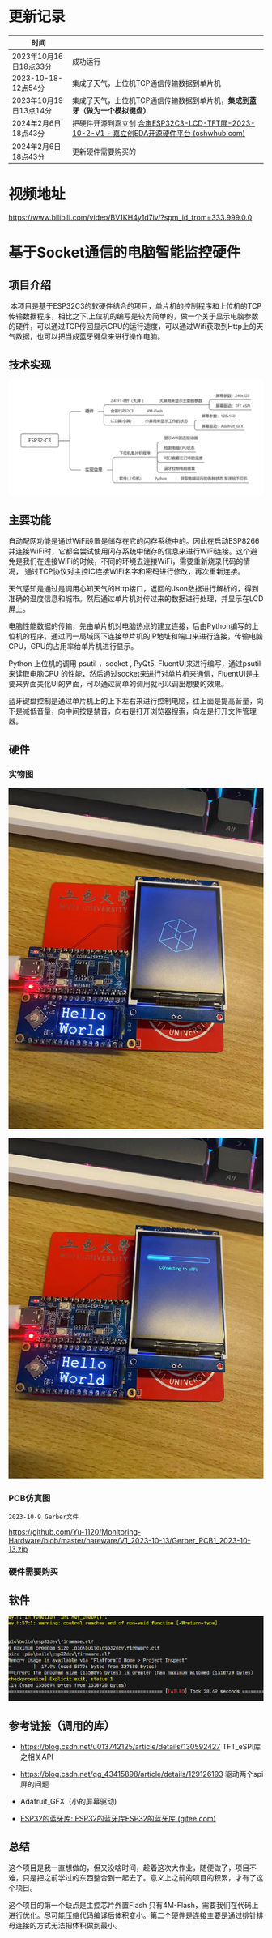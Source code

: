 # 更新记录



| 时间                   |                                                              |
| ---------------------- | ------------------------------------------------------------ |
| 2023年10月16日18点33分 | 成功运行                                                     |
| 2023-10-18-12点54分    | 集成了天气，上位机TCP通信传输数据到单片机                    |
| 2023年10月19日13点14分 | 集成了天气，上位机TCP通信传输数据到单片机，**集成到蓝牙（做为一个模拟键盘）** |
| 2024年2月6日18点43分   | 把硬件开源到嘉立创  [合宙ESP32C3-LCD-TFT屏-2023-10-2-V1 - 嘉立创EDA开源硬件平台 (oshwhub.com)](https://oshwhub.com/xiaoyu_student/he-zhou-esp32c3-lcd-tft-ping-2023-10-2-v-1-0-0) |
| 2024年2月6日18点43分   | 更新硬件需要购买的                                           |



# 视频地址


https://www.bilibili.com/video/BV1KH4y1d7iv/?spm_id_from=333.999.0.0






# 基于Socket通信的电脑智能监控硬件

## 项目介绍

​	本项目是基于ESP32C3的软硬件结合的项目，单片机的控制程序和上位机的TCP 传输数据程序，相比之下,上位机的编写是较为简单的，做一个关于显示电脑参数的硬件，可以通过TCP传回显示CPU的运行速度，可以通过Wifi获取到Http上的天气数据，也可以把当成蓝牙键盘来进行操作电脑。







## 技术实现



![ESP32-C3](Readme.assets/ESP32-C3.png)

## 主要功能

自动配网功能是通过WiFi设置是储存在它的闪存系统中的。因此在启动ESP8266并连接WiFi时，它都会尝试使用闪存系统中储存的信息来进行WiFi连接。这个避免是我们在连接WiFi的时候，不同的环境去连接WiFi，需要重新烧录代码的情况， 通过TCP协议对主控IC连接WiFi名字和密码进行修改，再次重新连接。







天气感知是通过是调用心知天气的Http接口，返回的Json数据进行解析的，得到准确的温度信息和城市。然后通过单片机对传过来的数据进行处理，并显示在LCD屏上。









电脑性能数据的传输，先由单片机对电脑热点的建立连接，后由Python编写的上位机的程序，通过同一局域网下连接单片机的IP地址和端口来进行连接，传输电脑CPU，GPU的占用率给单片机进行显示。









Python 上位机的调用  psutil ，socket , PyQt5, FluentUI来进行编写，通过psutil来读取电脑CPU 的性能，然后通过socket来进行对单片机来通信，FluentUI是主要来界面美化UI的界面，可以通过简单的调用就可以调出想要的效果。









蓝牙键盘控制是通过单片机上的上下左右来进行控制电脑，往上面是提高音量，向下是减低音量，向中间按是禁音，向右是打开浏览器搜索，向左是打开文件管理器。



## 硬件



### 实物图



![image-20231017162509148](Readme.assets/image-20231017162509148.png)





![image-20231017162528778](Readme.assets/image-20231017162528778.png)





### PCB仿真图

`2023-10-9 Gerber文件`

https://github.com/Yu-1120/Monitoring-Hardware/blob/master/hareware/V1_2023-10-13/Gerber_PCB1_2023-10-13.zip





### 硬件需要购买









## 软件











![image-20231018014341436](Readme.assets/image-20231018014341436.png)









## 参考链接（调用的库）



- https://blog.csdn.net/u013742125/article/details/130592427     TFT_eSPI库之相关API

- https://blog.csdn.net/qq_43415898/article/details/129126193    驱动两个spi屏的问题

- Adafruit_GFX（小的屏幕驱动)

- [ESP32的蓝牙库: ESP32的蓝牙库ESP32的蓝牙库 (gitee.com)](https://gitee.com/its-a-slap/bluetooth-library-for-esp32)







## 总结

这个项目是我一直想做的，但又没啥时间，趁着这次大作业，随便做了，项目不难，只是把之前学过的东西整合到一起去了。意义上之前的项目的积累，才有了这个项目。

这个项目的第一个缺点是主控芯片外置Flash 只有4M-Flash，需要我们在代码上进行优化。尽可能压缩代码编译后体积变小。第二个硬件是连接主要是通过排针排母连接的方式无法把体积做到最小。






